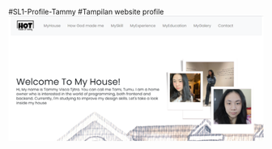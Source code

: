 #SL1-Profile-Tammy
#Tampilan website profile
![Gambar](https://github.com/tctatxt/SL1-Profile-Tammy/blob/33ff04faaa91c37773d90f83367e1b35f713a0b2/tampilan%20profile.png)
